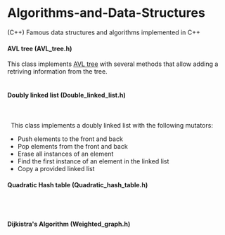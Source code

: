 # Algorithms-and-Data-Structures</br>
(C++) Famous data structures and algorithms implemented in C++</br>

<h4>AVL tree (AVL_tree.h)</h4>
  This class implements <a href="https://en.wikipedia.org/wiki/AVL_tree" target="_blank">AVL tree</a> with several methods
  that allow adding a retriving information from the tree.</br></br>
  
<h4>Doubly linked list (Double_linked_list.h)</h4> </br></br>
&nbsp; This class implements a doubly linked list with the following mutators:
&nbsp;&nbsp; <ul>
  <li>Push elements to the front and back</li>
  <li>Pop elements from the front and back</li>
  <li>Erase all instances of an element</li>
  <li>Find the first instance of an element in the linked list</li>
  <li>Copy a provided linked list</li>
</ul>
<h4>Quadratic Hash table (Quadratic_hash_table.h)</h4></br></br>

<h4>Dijkistra's Algorithm (Weighted_graph.h)</h4></br>
